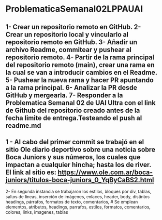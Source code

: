# ProblematicaSemanal02LPPAUAI
1- Crear un repositorio remoto en GitHub.
2- Crear un repositorio local y vincularlo al repositorio remoto en GitHub.
3- Añadir un archivo Readme, commitear y pushear al repositorio remoto.
4- Partir de la rama principal del repositorio remoto (main), crear una rama en la cual se van a introducir cambios en el Readme.
5- Pushear la nueva rama y hacer PR apuntando a la rama principal.
6- Analizar la PR desde GitHub y mergearla.
7- Responder a la Problematica Semanal 02 de UAI Ultra con el link de Github del repositorio creado antes de la fecha limite de entrega.Testeando el push al readme.md
-------------------------------------------------------------------------------------------
1 - Al cabo del primer commit se trabajó en el sitio Ole diario deportivo sobre una noticia sobre Boca Juniors y sus números, los cuales que impactan a cualquier hincha; hasta los de river.
El link al sitio es: https://www.ole.com.ar/boca-juniors/titulos-boca-juniors_0_YqByCaBS2.html
-------------------------------------------------------------------------------------------
2- En segunda instancia se trabajaron los estilos, bloques por div, tablas, saltos de líneas, inserción de imágenes, enlaces, header, body, distintos headings, párrafos, formatos de texto, comentarios, # Se emplean elementos, atributos, headings, parrafos, estilos, formatos, comentarios, colores, links, imagenes, tablas
